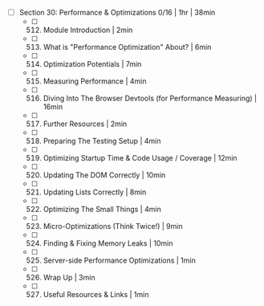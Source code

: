 - [ ] Section 30: Performance & Optimizations 0/16 | 1hr  | 38min
  - [ ] 512. Module Introduction | 2min
  - [ ] 513. What is "Performance Optimization" About? | 6min
  - [ ] 514. Optimization Potentials | 7min
  - [ ] 515. Measuring Performance | 4min
  - [ ] 516. Diving Into The Browser Devtools (for Performance Measuring) | 16min
  - [ ] 517. Further Resources | 2min
  - [ ] 518. Preparing The Testing Setup | 4min
  - [ ] 519. Optimizing Startup Time & Code Usage / Coverage | 12min
  - [ ] 520. Updating The DOM Correctly | 10min
  - [ ] 521. Updating Lists Correctly | 8min
  - [ ] 522. Optimizing The Small Things | 4min
  - [ ] 523. Micro-Optimizations (Think Twice!) | 9min
  - [ ] 524. Finding & Fixing Memory Leaks | 10min
  - [ ] 525. Server-side Performance Optimizations | 1min
  - [ ] 526. Wrap Up | 3min
  - [ ] 527. Useful Resources & Links | 1min
